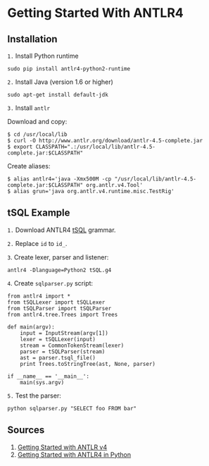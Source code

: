 # Getting Started With ANTLR4

## Installation

`1.` Install Python runtime

```
sudo pip install antlr4-python2-runtime
```

`2.` Install Java (version 1.6 or higher)

```
sudo apt-get install default-jdk
```

`3.` Install `antlr`

Download and copy:

```
$ cd /usr/local/lib
$ curl -O http://www.antlr.org/download/antlr-4.5-complete.jar
$ export CLASSPATH=".:/usr/local/lib/antlr-4.5-complete.jar:$CLASSPATH"
```

Create aliases:

```
$ alias antlr4='java -Xmx500M -cp "/usr/local/lib/antlr-4.5-complete.jar:$CLASSPATH" org.antlr.v4.Tool'
$ alias grun='java org.antlr.v4.runtime.misc.TestRig'
```

## tSQL Example

`1.` Download ANTLR4 [tSQL](https://github.com/antlr/grammars-v4/blob/master/tsql/tsql.g4) grammar.

`2.` Replace `id` to `id_`.

`3`. Create lexer, parser and listener:

```
antlr4 -Dlanguage=Python2 tSQL.g4
```

`4`. Create `sqlparser.py` script:

```
from antlr4 import *
from tSQLLexer import tSQLLexer
from tSQLParser import tSQLParser
from antlr4.tree.Trees import Trees

def main(argv):
    input = InputStream(argv[1])
    lexer = tSQLLexer(input)
    stream = CommonTokenStream(lexer)
    parser = tSQLParser(stream)
    ast = parser.tsql_file()
    print Trees.toStringTree(ast, None, parser)

if __name__ == '__main__':
    main(sys.argv)
```

`5.` Test the parser:

```
python sqlparser.py "SELECT foo FROM bar"
```

## Sources
1. [Getting Started with ANTLR v4](https://github.com/antlr/antlr4/blob/master/doc/getting-started.md)
2. [Getting Started with ANTLR4 in Python](https://github.com/antlr/antlr4/blob/master/doc/python-target.md)
